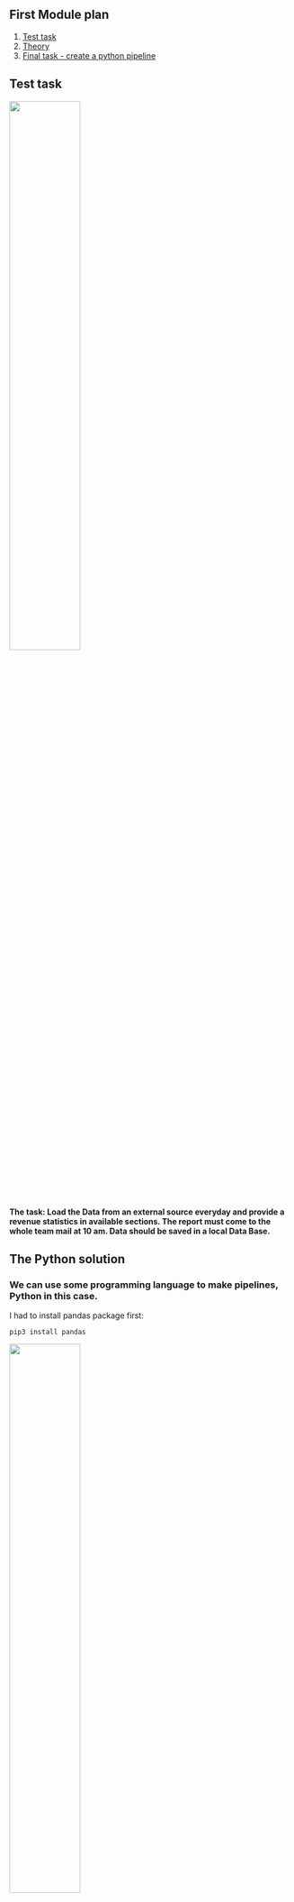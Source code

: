 ## First Module plan

1) [Test task](#test-task)
2) [Theory](#theory)
3) [Final task - create a python pipeline](#python-pipeline-creation)

## Test task


<img src="https://github.com/victorjulyin/DE-101/blob/main/Apache%20Airflow/M1_cron_and_base_info/pics/M1_1.png" width=50% height=50%>


**The task: Load the Data from an external source  everyday and provide a revenue statistics in available sections. The report must come to the whole team mail at 10 am. Data should be saved in a local Data Base.**

## The Python solution

### We can use some programming language to make pipelines, Python in this case.

I had to install pandas package first:

    pip3 install pandas 

<img src="https://github.com/victorjulyin/DE-101/blob/main/Apache%20Airflow/M1_cron_and_base_info/pics/M1_2.png" width=50% height=50%>

Then I used [this script](ССЫЛЬ НА ФАЙЛ КОТОРЫЙ В ПАПКЕ) to send go through that pipeline (I didn't write it).

<img src="https://github.com/victorjulyin/DE-101/blob/main/Apache%20Airflow/M1_cron_and_base_info/pics/m1_3.png" width=50% height=50%>

#### I had a problem

When I tried to start the command via Terminal I received this error:

    urllib.error.URLError: <urlopen error [SSL: CERTIFICATE_VERIFY_FAILED] certificate verify failed: unable to get local issuer certificate (_ssl.c:997)>


Then I found this file => clicked on it => the problem was solved:

    /Applications/Python 3.10/Install Certificates.command



### CRON setup

<img src="https://github.com/victorjulyin/DE-101/blob/main/Apache%20Airflow/M1_cron_and_base_info/pics/m1_4.png" width=50% height=50%>


To edit or create a crontab file:

    $ export EDITOR=nano
    $ crontab -e



I'll use this script:

    $ 0 10 * * * python3 *full_path*


To quit and save push **ctrl + X** => **Y**.

Finally:

    0 10 * * * /usr/local/bin/python3 "/Users/a1/Documents/GitHub/DE-101/Apache Airflow/M1 ETL introduction - Write the pipeline/try_m1.py"

<img src="https://github.com/victorjulyin/DE-101/blob/main/Apache%20Airflow/M1_cron_and_base_info/pics/m1_5.png" width=50% height=50%>

#### Some Bash notes

    # delete all symbols in a row
    $ ctrl + K 

    # go to the row end 
    $ ctrl + e

    # go to the row start
    $ ctrl + a

### Everything works, but there are some problems

  * We can't see at what step our script broke
  * Is idempotence saved?
  * How to inform us that script broke down?
  * All steps in sequence

These are problems that are solved with tools such as Airflow.

## Theory

### DAG

Directed Acyclic Graph:
  * Doesn't have cycles
  * Every node has an direction
  * Parallel steps possibility
  * Finiteness of the system

<img src="https://github.com/victorjulyin/DE-101/blob/main/Apache%20Airflow/M1_cron_and_base_info/pics/m1_6.png" width=50% height=50%>
<img src="https://github.com/victorjulyin/DE-101/blob/main/Apache%20Airflow/M1_cron_and_base_info/pics/m1_7.png" width=50% height=50%>

### Idempotency

This is a property of a system or procedure that means that its results are independent of external factors and do not change when called again with the same input.

For example, this function returns the figure square:

  def square(x):
    return x * x

If we'll call square(5) now and one month later, the result will be the same. This is idempotency.
In the Data case - it is important to not duplicate Data.


## Python pipeline creation

<img src="https://github.com/victorjulyin/DE-101/blob/main/Apache%20Airflow/M1_cron_and_base_info/pics/m1_8.png" width=50% height=50%>
This is what we need to do.

  # import necessary libraries
  import sqlite3 as sl
  import pandas as pd


  # sqlite DB creation
  conn = sl.connect('my-test.db')
  cursor = conn.cursor()

  # Function for currencies parsing 
  def extract_currency(date, base='EUR', symbols='USD', format='csv'):
    url = f'https://api.exchangerate.host/timeseries?start_date={date}&end_date={date}&base={base}&symbols={symbols}&format={format}'
    
    response = pd.read_csv(url)
    return response

  # Function for a .csv file parsing
  def extract_data(date):
    url = f'https://raw.githubusercontent.com/dm-novikov/stepik_airflow_course/main/data_new/{date}.csv'
    df = pd.read_csv(url, squeeze=True)
    return df


  # Function that loads data to DB
  def insert_to_db(data, table_name, conn=conn, if_exists = 'replace'):
    data.to_sql(table_name, conn, if_exists=if_exists, index = False)


  # Function that executes SQL-queries
  def sql_query(sql, conn=conn, cursor=cursor):
    cursor.execute(sql)
    conn.commit()
    d = cursor.fetchall()
    return d


  # Main

  dates_list = [f'2021-01-0{x}' for x in range(1,5)]

  def main(date, conn=conn):

  # Download currencies and data from Githab 
  currency = extract_currency(date)
  data = extract_data(date)
 
  # Create the tables

  sql_query('CREATE TABLE IF NOT EXISTS currency (currency text, value float, date date)') 
  sql_query('CREATE TABLE IF NOT EXISTS data (date date, code text, rate float, base text, start_date date, end_date date)') 
  sql_query('CREATE TABLE IF NOT EXISTS join_data (val_eur float, val_usd, date date)') 

  # Insert the data to DB
  insert_to_db(currency, 'currency')
  insert_to_db(data, 'data')

  
  # join_data table filling
  sql_query('''INSERT INTO join_data
               SELECT value, round(value * CAST(replace(rate, ',', '.') as float), 2), currency.date
               FROM currency INNER JOIN data
               ON currency = base AND currency.date = data.date
            ''')

  
  # Clean temporary tables
  sql_query('DROP TABLE IF EXISTS currency')
  sql_query('DROP TABLE IF EXISTS data')

  
  # Fetch data from join_data table for a specific day
  report = sql_query(f"SELECT * FROM join_data where date = '{date}'")

  # Start "main" function
  for date in dates_list:
    main(date)
